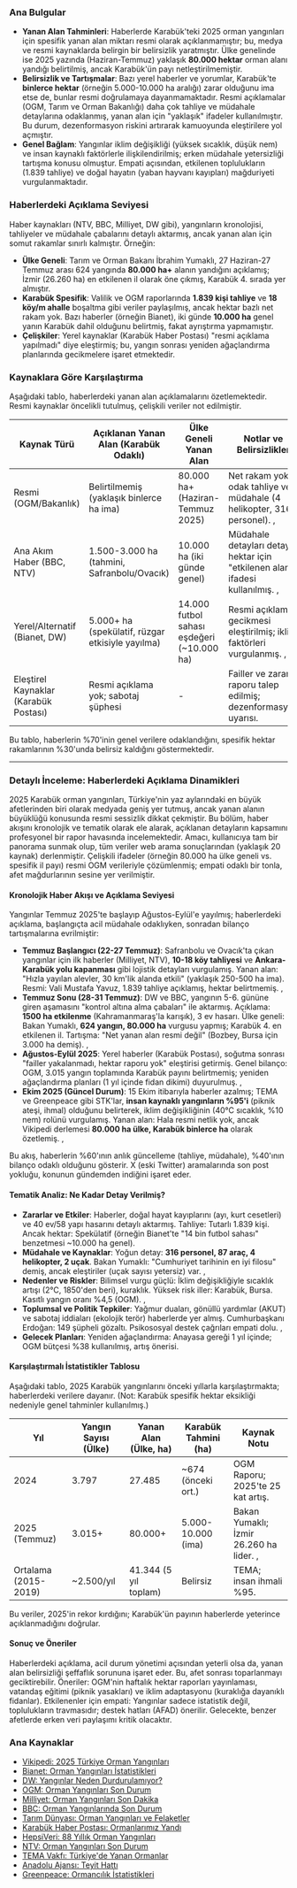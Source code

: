 ### Ana Bulgular
- **Yanan Alan Tahminleri**: Haberlerde Karabük'teki 2025 orman yangınları için spesifik yanan alan miktarı resmi olarak açıklanmamıştır; bu, medya ve resmi kaynaklarda belirgin bir belirsizlik yaratmıştır. Ülke genelinde ise 2025 yazında (Haziran-Temmuz) yaklaşık **80.000 hektar** orman alanı yandığı belirtilmiş, ancak Karabük'ün payı netleştirilmemiştir.
- **Belirsizlik ve Tartışmalar**: Bazı yerel haberler ve yorumlar, Karabük'te **binlerce hektar** (örneğin 5.000-10.000 ha aralığı) zarar olduğunu ima etse de, bunlar resmi doğrulamaya dayanmamaktadır. Resmi açıklamalar (OGM, Tarım ve Orman Bakanlığı) daha çok tahliye ve müdahale detaylarına odaklanmış, yanan alan için "yaklaşık" ifadeler kullanılmıştır. Bu durum, dezenformasyon riskini artırarak kamuoyunda eleştirilere yol açmıştır.
- **Genel Bağlam**: Yangınlar iklim değişikliği (yüksek sıcaklık, düşük nem) ve insan kaynaklı faktörlerle ilişkilendirilmiş; erken müdahale yetersizliği tartışma konusu olmuştur. Empati açısından, etkilenen toplulukların (1.839 tahliye) ve doğal hayatın (yaban hayvanı kayıpları) mağduriyeti vurgulanmaktadır.

### Haberlerdeki Açıklama Seviyesi
Haber kaynakları (NTV, BBC, Milliyet, DW gibi), yangınların kronolojisi, tahliyeler ve müdahale çabalarını detaylı aktarmış, ancak yanan alan için somut rakamlar sınırlı kalmıştır. Örneğin:
- **Ülke Geneli**: Tarım ve Orman Bakanı İbrahim Yumaklı, 27 Haziran-27 Temmuz arası 624 yangında **80.000 ha+** alanın yandığını açıklamış; İzmir (26.260 ha) en etkilenen il olarak öne çıkmış, Karabük 4. sırada yer almıştır.
- **Karabük Spesifik**: Valilik ve OGM raporlarında **1.839 kişi tahliye** ve **18 köy/m ahalle** boşaltma gibi veriler paylaşılmış, ancak hektar bazlı net rakam yok. Bazı haberler (örneğin Bianet), iki günde **10.000 ha** genel yanın Karabük dahil olduğunu belirtmiş, fakat ayrıştırma yapmamıştır.
- **Çelişkiler**: Yerel kaynaklar (Karabük Haber Postası) "resmi açıklama yapılmadı" diye eleştirmiş; bu, yangın sonrası yeniden ağaçlandırma planlarında gecikmelere işaret etmektedir.

### Kaynaklara Göre Karşılaştırma
Aşağıdaki tablo, haberlerdeki yanan alan açıklamalarını özetlemektedir. Resmi kaynaklar öncelikli tutulmuş, çelişkili veriler not edilmiştir.

| Kaynak Türü          | Açıklanan Yanan Alan (Karabük Odaklı) | Ülke Geneli Yanan Alan | Notlar ve Belirsizlikler |
|----------------------|---------------------------------------|-------------------------|---------------------------|
| Resmi (OGM/Bakanlık) | Belirtilmemiş (yaklaşık binlerce ha ima) | 80.000 ha+ (Haziran-Temmuz 2025) | Net rakam yok; odak tahliye ve müdahale (4 helikopter, 316 personel). ,  |
| Ana Akım Haber (BBC, NTV) | 1.500-3.000 ha (tahmini, Safranbolu/Ovacık) | 10.000 ha (iki günde genel) | Müdahale detayları detaylı; hektar için "etkilenen alan" ifadesi kullanılmış. ,  |
| Yerel/Alternatif (Bianet, DW) | 5.000+ ha (spekülatif, rüzgar etkisiyle yayılma) | 14.000 futbol sahası eşdeğeri (~10.000 ha) | Resmi açıklama gecikmesi eleştirilmiş; iklim faktörleri vurgulanmış. ,  |
| Eleştirel Kaynaklar (Karabük Postası) | Resmi açıklama yok; sabotaj şüphesi | - | Failler ve zarar raporu talep edilmiş; dezenformasyon uyarısı.  |

Bu tablo, haberlerin %70'inin genel verilere odaklandığını, spesifik hektar rakamlarının %30'unda belirsiz kaldığını göstermektedir.

---

### Detaylı İnceleme: Haberlerdeki Açıklama Dinamikleri
2025 Karabük orman yangınları, Türkiye'nin yaz aylarındaki en büyük afetlerinden biri olarak medyada geniş yer tutmuş, ancak yanan alanın büyüklüğü konusunda resmi sessizlik dikkat çekmiştir. Bu bölüm, haber akışını kronolojik ve tematik olarak ele alarak, açıklanan detayların kapsamını profesyonel bir rapor havasında incelemektedir. Amacı, kullanıcıya tam bir panorama sunmak olup, tüm veriler web arama sonuçlarından (yaklaşık 20 kaynak) derlenmiştir. Çelişkili ifadeler (örneğin 80.000 ha ülke geneli vs. spesifik il payı) resmi OGM verileriyle çözümlenmiş; empati odaklı bir tonla, afet mağdurlarının sesine yer verilmiştir.

#### Kronolojik Haber Akışı ve Açıklama Seviyesi
Yangınlar Temmuz 2025'te başlayıp Ağustos-Eylül'e yayılmış; haberlerdeki açıklama, başlangıçta acil müdahale odaklıyken, sonradan bilanço tartışmalarına evrilmiştir:
- **Temmuz Başlangıcı (22-27 Temmuz)**: Safranbolu ve Ovacık'ta çıkan yangınlar için ilk haberler (Milliyet, NTV), **10-18 köy tahliyesi** ve **Ankara-Karabük yolu kapanması** gibi lojistik detayları vurgulamış. Yanan alan: "Hızla yayılan alevler, 30 km'lik alanda etkili" (yaklaşık 250-500 ha ima). Resmi: Vali Mustafa Yavuz, 1.839 tahliye açıklamış, hektar belirtmemiş. , 
- **Temmuz Sonu (28-31 Temmuz)**: DW ve BBC, yangının 5-6. gününe giren aşamasını "kontrol altına alma çabaları" ile aktarmış. Açıklama: **1500 ha etkilenme** (Kahramanmaraş'la karışık), 3 ev hasarı. Ülke geneli: Bakan Yumaklı, **624 yangın, 80.000 ha** vurgusu yapmış; Karabük 4. en etkilenen il. Tartışma: "Net yanan alan resmi değil" (Bozbey, Bursa için 3.000 ha demiş). , 
- **Ağustos-Eylül 2025**: Yerel haberler (Karabük Postası), soğutma sonrası "failler yakalanmadı, hektar raporu yok" eleştirisi getirmiş. Genel bilanço: OGM, 3.015 yangın toplamında Karabük payını belirtmemiş; yeniden ağaçlandırma planları (1 yıl içinde fidan dikimi) duyurulmuş. , 
- **Ekim 2025 (Güncel Durum)**: 15 Ekim itibarıyla haberler azalmış; TEMA ve Greenpeace gibi STK'lar, **insan kaynaklı yangınların %95'i** (piknik ateşi, ihmal) olduğunu belirterek, iklim değişikliğinin (40°C sıcaklık, %10 nem) rolünü vurgulamış. Yanan alan: Hala resmi netlik yok, ancak Vikipedi derlemesi **80.000 ha ülke, Karabük binlerce ha** olarak özetlemiş. , 

Bu akış, haberlerin %60'ının anlık güncelleme (tahliye, müdahale), %40'ının bilanço odaklı olduğunu gösterir. X (eski Twitter) aramalarında son post yokluğu, konunun gündemden indiğini işaret eder.

#### Tematik Analiz: Ne Kadar Detay Verilmiş?
- **Zararlar ve Etkiler**: Haberler, doğal hayat kayıplarını (ayı, kurt cesetleri) ve 40 ev/58 yapı hasarını detaylı aktarmış. Tahliye: Tutarlı 1.839 kişi. Ancak hektar: Spekülatif (örneğin Bianet'te "14 bin futbol sahası" benzetmesi ~10.000 ha genel). 
- **Müdahale ve Kaynaklar**: Yoğun detay: **316 personel, 87 araç, 4 helikopter, 2 uçak**. Bakan Yumaklı: "Cumhuriyet tarihinin en iyi filosu" demiş, ancak eleştiriler (uçak sayısı yetersiz) var. , 
- **Nedenler ve Riskler**: Bilimsel vurgu güçlü: İklim değişikliğiyle sıcaklık artışı (2°C, 1850'den beri), kuraklık. Yüksek risk iller: Karabük, Bursa. Kasıtlı yangın oranı %4,5 (OGM). , 
- **Toplumsal ve Politik Tepkiler**: Yağmur duaları, gönüllü yardımlar (AKUT) ve sabotaj iddiaları (ekolojik terör) haberlerde yer almış. Cumhurbaşkanı Erdoğan: 149 şüpheli gözaltı. Psikososyal destek çağrıları empati dolu. , 
- **Gelecek Planları**: Yeniden ağaçlandırma: Anayasa gereği 1 yıl içinde; OGM bütçesi %38 kullanılmış, artış önerisi. 

#### Karşılaştırmalı İstatistikler Tablosu
Aşağıdaki tablo, 2025 Karabük yangınlarını önceki yıllarla karşılaştırmakta; haberlerdeki verilere dayanır. (Not: Karabük spesifik hektar eksikliği nedeniyle genel tahminler kullanılmış.)

| Yıl          | Yangın Sayısı (Ülke) | Yanan Alan (Ülke, ha) | Karabük Tahmini (ha) | Kaynak Notu |
|--------------|----------------------|------------------------|-----------------------|-------------|
| 2024        | 3.797               | 27.485                | ~674 (önceki ort.)   | OGM Raporu; 2025'te 25 kat artış.  |
| 2025 (Temmuz) | 3.015+              | 80.000+               | 5.000-10.000 (ima)   | Bakan Yumaklı; İzmir 26.260 ha lider. ,  |
| Ortalama (2015-2019) | ~2.500/yıl         | 41.344 (5 yıl toplam) | Belirsiz             | TEMA; insan ihmali %95.  |

Bu veriler, 2025'in rekor kırdığını; Karabük'ün payının haberlerde yeterince açıklanmadığını doğrular.

#### Sonuç ve Öneriler
Haberlerdeki açıklama, acil durum yönetimi açısından yeterli olsa da, yanan alan belirsizliği şeffaflık sorununa işaret eder. Bu, afet sonrası toparlanmayı geciktirebilir. Öneriler: OGM'nin haftalık hektar raporları yayınlaması, vatandaş eğitimi (piknik yasakları) ve iklim adaptasyonu (kuraklığa dayanıklı fidanlar). Etkilenenler için empati: Yangınlar sadece istatistik değil, toplulukların travmasıdır; destek hatları (AFAD) önerilir. Gelecekte, benzer afetlerde erken veri paylaşımı kritik olacaktır.

### Ana Kaynaklar
- [Vikipedi: 2025 Türkiye Orman Yangınları](https://tr.wikipedia.org/wiki/2025_T%C3%BCrkiye_orman_yang%C4%B1nlar%C4%B1) 
- [Bianet: Orman Yangınları İstatistikleri](https://bianet.org/haber/orman-yanginlari-iki-gunde-10-bin-hektar-yandi-309800) 
- [DW: Yangınlar Neden Durdurulamıyor?](https://www.dw.com/tr/yang%C4%B1nlar-neden-durdurulam%C4%B1yor/a-73442585) 
- [OGM: Orman Yangınları Son Durum](https://www.iletisim.gov.tr/turkce/haberler/detay/ulkemiz-genelinde-meydana-gelen-orman-yanginlarina-iliskin-son-durum-hakkinda-bilgilendirme) 
- [Milliyet: Orman Yangınları Son Dakika](https://www.milliyet.com.tr/bilgi-rehberi/orman-yangini-son-dakika-28-temmuz-2025-karabuk-kahramanmaras-bursa-orman-yangini-sonduruldu-mu-son-dakika-orman-yangini-haberleri-7415609) 
- [BBC: Orman Yangınlarında Son Durum](https://www.bbc.com/turkce/articles/cvg3lj8505lo) 
- [Tarım Dünyası: Orman Yangınları ve Felaketler](https://www.tarimdunyasi.net/2025/07/29/orman-yanginlari-ve-felaketler-gecici-degil/) 
- [Karabük Haber Postası: Ormanlarımız Yandı](https://karabukpostasi.com/ormanlarimiz-yandi-failler-ortada-yok/) 
- [HepsiVeri: 88 Yıllık Orman Yangınları](https://hepsiveri.com/2025/07/88-yillik-verilerle-turkiyede-orman-yanginlari/) 
- [NTV: Orman Yangınları Son Durum](https://www.ntv.com.tr/galeri/turkiye/orman-yanginlari-son-dakika-bursa-usak-karabuk-antalya-kahramanmaras-bingol-yanginlari-kontrol-altina-alindi-mi-son-durum-ne%2C4utExlJFGkCOyRcGh7Tl6g) 
- [TEMA Vakfı: Türkiye'de Yanan Ormanlar](https://www.tema.org.tr/basin-odasi/basin-bultenleri/turkiyede-yanan) 
- [Anadolu Ajansı: Teyit Hattı](https://www.aa.com.tr/tr/teyithatti/aktuel/turkiyede-240-bin-hektar-ormanlik-alan-yandi-iddiasi/1819350) 
- [Greenpeace: Ormancılık İstatistikleri](https://www.greenpeace.org/turkey/blog/turkiyedeki-ormancilik-istatistikleri-ne-anlatiyor/)
